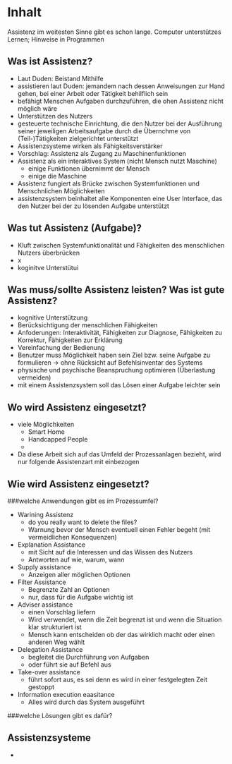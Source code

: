 # Inhalt

Assistenz im weitesten Sinne gibt es schon lange. Computer unterstützes Lernen; Hinweise in Programmen



## Was ist Assistenz?

+ Laut Duden: Beistand Mithilfe
+ assistieren laut Duden: jemandem nach dessen Anweisungen zur Hand gehen, bei einer Arbeit oder Tätigkeit behilflich sein
+ befähigt Menschen Aufgaben durchzuführen, die ohen Assistenz nicht möglich wäre
+ Unterstützen des Nutzers
+ gesteuerte technische Einrichtung, die den Nutzer bei der Ausführung seiner jeweiligen Arbeitsaufgabe durch die Übernchme von (Teil-)Tätigkeiten zielgerichtet unterstützt
+ Assistenzsysteme wirken als Fähigkeitsverstärker
+ Vorschlag: Assistenz als Zugang zu Maschinenfunktionen
+ Assistenz als ein interaktives System (nicht Mensch nutzt Maschine)
  + einige Funktionen übernimmt der Mensch
  + einige die Maschine
+ Assistenz fungiert als Brücke zwischen Systemfunktionen und Menschnlichen Möglichkeiten
+ assistenzsystem beinhaltet alle Komponenten eine User Interface, das den Nutzer bei der zu lösenden Aufgabe unterstützt

## Was tut Assistenz (Aufgabe)?

+ Kluft zwischen Systemfunktionalität und Fähigkeiten des menschlichen Nutzers überbrücken
+ x
+ koginitve Unterstütui

## Was muss/sollte Assistenz leisten? Was ist gute Assistenz?

+ kognitive Unterstützung
+ Berücksichtigung der menschlichen Fähigkeiten
+ Anfoderungen: Interaktivität, Fähigkeiten zur Diagnose, Fähigkeiten zu Korrektur, Fähigkeiten zur Erklärung
+ Vereinfachung der Bedienung
+ Benutzer muss Möglichkeit haben sein Ziel bzw. seine Aufgabe zu formulieren -> ohne Rücksicht auf Befehlsinventar des Systems
+ physische und psychische Beanspruchung optimieren (Überlastung vermeiden)
+ mit einem Assistenzsystem soll das Lösen einer Aufgabe leichter sein

## Wo wird Assistenz eingesetzt?

+ viele Möglichkeiten
  + Smart Home
  + Handcapped People
  + 
+ Da diese Arbeit sich auf das Umfeld der Prozessanlagen bezieht, wird nur folgende Assistenzart mit einbezogen

## Wie wird Assistenz eingesetzt?

###welche Anwendungen gibt es im Prozessumfel?

+ Warining Assistenz
  + do you really want to delete the files?
  + Warnung bevor der Mensch eventuell einen Fehler begeht (mit vermeidlichen Konsequenzen)
+ Explanation Assistance
  + mit Sicht auf die Interessen und das Wissen des Nutzers
  + Antworten auf wie, warum, wann
+ Supply assistance
  + Anzeigen aller möglichen Optionen
+ Filter Assistance
  + Begrenzte Zahl an Optionen
  + nur, dass für die Aufgabe wichtig ist
+ Adviser assistance
  + einen Vorschlag liefern
  + Wird verwendet, wenn die Zeit begrenzt ist und wenn die Situation klar strukturiert ist
  + Mensch kann entscheiden ob der das wirklich macht oder einen anderen Weg wählt
+ Delegation Assistance
  + begleitet die Durchführung von Aufgaben
  + oder führt sie auf Befehl aus
+ Take-over assistance
  + führt sofort aus, es sei denn es wird in einer festgelegten Zeit gestoppt
+ Information execution eaasitance
  + Alles wird durch das System ausgeführt

###welche Lösungen gibt es dafür?

## Assistenzsysteme

+ 